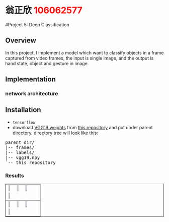 # 翁正欣 <span style="color:red">106062577</span>

#Project 5: Deep Classification

## Overview
In this project, I implement a model which want to classify objects in a frame captured from video frames, the input is single image, and the output is hand state, object and gesture in image. 


## Implementation
### network architecture


## Installation
* `tensorflow `
* download [VGG19 weights](https://mega.nz/#!xZ8glS6J!MAnE91ND_WyfZ_8mvkuSa2YcA7q-1ehfSm-Q1fxOvvs) from [this repository](https://github.com/machrisaa/tensorflow-vgg) and put under parent directory.
directory tree will look like this:
<pre>
parent_dir/
|-- frames/  
|-- labels/
|-- vgg19.npy
`-- this_repository
</pre>
### Results

<table border=1>
<tr>
<td>
<img src="placeholder.jpg" width="24%"/>
<img src="placeholder.jpg"  width="24%"/>
<img src="placeholder.jpg" width="24%"/>
<img src="placeholder.jpg" width="24%"/>
</td>
</tr>

<tr>
<td>
<img src="placeholder.jpg" width="24%"/>
<img src="placeholder.jpg"  width="24%"/>
<img src="placeholder.jpg" width="24%"/>
<img src="placeholder.jpg" width="24%"/>
</td>
</tr>

</table>



